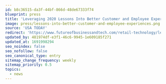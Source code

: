```yaml
---
id: b8c36515-da3f-44bf-866d-48de67333f74
blueprint: press
title: 'Leveraging 2020 Lessons Into Better Customer and Employee Experiences'
image: press/lessons-into-better-customer-and-employee-experiences.png
source: 'USA TODAY'
redirect: 'https://www.futureofbusinessandtech.com/retail-technology/leveraging-2020-lessons-into-better-customer-and-employee-experiences/'
updated_by: 481974df-e3f1-46c6-9945-1e609185f271
updated_at: 1691998294
seo_noindex: false
seo_nofollow: false
seo_canonical_type: entry
sitemap_change_frequency: weekly
sitemap_priority: 0.5
topics:
  - news
---
```

